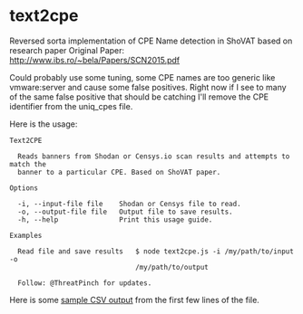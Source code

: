 # text2cpe

Reversed sorta implementation of CPE Name detection in ShoVAT based on research paper
Original Paper: http://www.ibs.ro/~bela/Papers/SCN2015.pdf


Could probably use some tuning, some CPE names are too generic like vmware:server and cause some false positives. Right now if I see to many of the same false positive that should be catching I'll remove the CPE identifier from the uniq_cpes file.


Here is the usage:

```
Text2CPE

  Reads banners from Shodan or Censys.io scan results and attempts to match the
  banner to a particular CPE. Based on ShoVAT paper.                            

Options

  -i, --input-file file    Shodan or Censys file to read.
  -o, --output-file file   Output file to save results.   
  -h, --help               Print this usage guide.        

Examples

  Read file and save results   $ node text2cpe.js -i /my/path/to/input -o       
                               /my/path/to/output                               

  Follow: @ThreatPinch for updates.
```

Here is some [sample CSV output](https://github.com/cloudtracer/text2cpe/blob/master/sample.csv) from the first few lines of the file.
